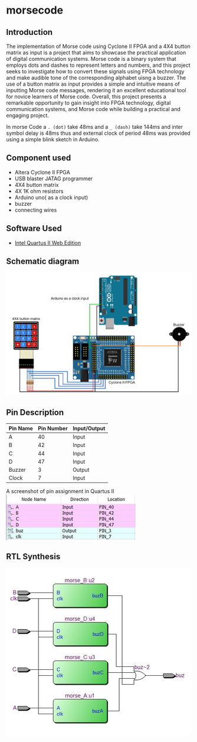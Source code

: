 # morsecode
## Introduction
The implementation of Morse code using Cyclone II FPGA and a 4X4 button matrix as input is a project that aims to showcase the practical application of digital communication systems. Morse code is a binary system that employs dots and dashes to represent letters and numbers, and this project seeks to investigate how to convert these signals using FPGA technology and make audible tone of the corresponding alphabet uisng a buzzer. The use of a button matrix as input provides a simple and intuitive means of inputting Morse code messages, rendering it an excellent educational tool for novice learners of Morse code. Overall, this project presents a remarkable opportunity to gain insight into FPGA technology, digital communication systems, and Morse code while building a practical and engaging project.

In morse Code a ```. (dot)``` take 48ms and a ```_ (dash)``` take 144ms and inter symbol delay is 48ms thus and external clock of period 48ms was provided using a simple blink sketch in Arduino.

## Component used
- Altera Cyclone II FPGA
- USB blaster JATAG programmer
- 4X4 button matrix
- 4X 1K ohm resistors
- Arduino uno( as a clock input)
- buzzer
- connecting wires

## Software Used
- [Intel Quartus II Web Edition](https://www.intel.com/content/www/us/en/software-kit/666221/intel-quartus-ii-web-edition-design-software-version-13-1-for-windows.html)

## Schematic diagram
![schematic diagram](/images/schematic.jpg?raw=true "Title") 

## Pin Description 

| Pin Name | Pin Number | Input/Output |
|----------|------------|--------------|
| A        | 40         | Input        |
| B        | 42         | Input        |
| C        | 44         | Input        |
| D        | 47         | Input        |
| Buzzer   | 3          | Output       |
| Clock    | 7          | Input        |



A screenshot of pin assignment in Quartus II  
![pinout](/images/pinout.jpg?raw=true "Title") 


## RTL Synthesis 


![synthesis](/images/synthesis.jpg?raw=true "Title") 


 


